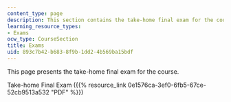 ```yaml
---
content_type: page
description: This section contains the take-home final exam for the course.
learning_resource_types:
- Exams
ocw_type: CourseSection
title: Exams
uid: 893c7b42-b683-8f9b-1dd2-4b569ba15bdf
---
```


This page presents the take-home final exam for the course.

Take-home Final Exam ({{% resource_link 0e1576ca-3ef0-6fb5-67ce-52cb9513a532 "PDF" %}})